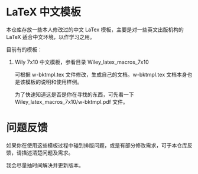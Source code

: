 # LaTeX 中文模板

本仓库存放一些本人修改过的中文 LaTex 模板，主要是对一些英文出版机构的 LaTeX 适合中文环境，以作学习之用。

目前有的模板：

1. Wily 7x10 中文模板，参看目录 Wiley_latex_macros_7x10

     可根据 w-bktmpl.tex 文件修改，生成自己的文档。w-bktmpl.tex 文档本身也是该模板的说明和使用样例。

     为了快速知道这是否是你在寻找的东西，可先看一下 Wiley_latex_macros_7x10/w-bktmpl.pdf 文件。


# 问题反馈

如果你在使用这些模板过程中碰到排版问题，或是有部分修改需求，可于本仓库反馈，请描述清楚问题及需求。

我会尽量抽时间解决并更新版本。
